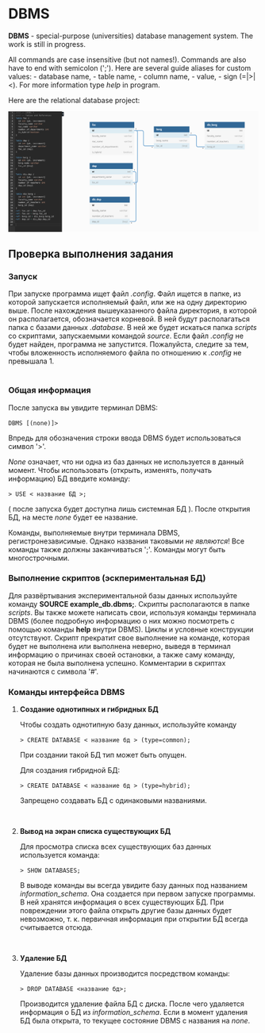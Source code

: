 # DBMS

**DBMS** - special-purpose (universities) database management system. The work is still in progress.

All commands are case insensitive (but not names!). Commands are also have to end with semicolon (';'). Here are several guide aliases for custom values: <db> - database name, <tb> - table name, <cl> - column name, <val> - value, <sgn> - sign (=|>|<). For more information type *help* in program.

Here are the relational database project:

![database](./img/DB.png)

## Проверка выполнения задания

### Запуск

При запуске программа ищет файл *.config*. Файл ищется в папке, из которой запускается исполняемый файл, или же на одну директорию выше. После нахождения вышеуказанного файла директория, в которой он располагается, обозначается корневой. В ней будут располагаться папка с базами данных *.database*. В ней же будет искаться папка *scripts* со скриптами, запускаемыми командой *source*. Если файл *.config* не будет найден, программа не запустится. Пожалуйста, следите за тем, чтобы вложенность исполняемого файла по отношению к *.config*  не превышала 1.
<br><br>
### Общая информация

После запуска вы увидите терминал DBMS:
```
DBMS [(none)]> 
```
Впредь для обозначения строки ввода DBMS будет использоваться символ '>'.

*None* означает, что ни одна из баз данных не используется в данный момент. Чтобы использовать (открыть, изменять, получать информацию) БД введите команду:
```
> USE < название БД >;
```
( после запуска будет доступна лишь системная БД ). 
После открытия БД, на месте *none* будет ее название.

Команды, выполняемые внутри терминала DBMS, регистронезависимые. Однако названия таковыми *не являются*! Все команды также должны заканчиваться ';'. Команды могут быть многострочными.

### Выполнение скриптов (эскпериментальная БД)

Для развёртывания экспериментальной базы данных используйте команду **SOURCE example_db.dbms;**. Скрипты располагаются в папке *scripts*. Вы также можете написать свои, используя команды терминала DBMS (более подробную информацию о них можно посмотреть c помощью команды  **help** внутри DBMS). Циклы и условные конструкции отсутствуют. Скрипт прекратит свое выполнение на команде, которая будет не выполнена или выполнена неверно, выведя в терминал информацию о причинах своей остановки, а также саму команду, которая не была выполнена успешно. Комментарии в скриптах начинаются с символа '#'.

### Команды интерфейса DBMS

1. **Создание однотипных и гибридных БД**
    
    Чтобы создать однотипную базу данных, используйте команду 
    ```
    > CREATE DATABASE < название бд > (type=common);
    ```
    При создании такой БД тип может быть опущен. 

    Для создания гибридной БД:  
    ```
    > CREATE DATABASE < название бд > (type=hybrid);
    ```
    Запрещено создавать БД с одинаковыми названиями. 
<br>

2. **Вывод на экран списка существующих БД**
    
    Для просмотра списка всех существующих баз данных используется команда:
    ```
    > SHOW DATABASES;
    ```
    В выводе команды вы всегда увидите базу данных под названием *information_schema*. Она создается при первом запуске программы. В ней хранятся информация о всех существующих БД. При повреждении этого файла открыть другие базы данных будет невозможно, т. к. первичная информация при открытии БД всегда считывается отсюда.
<br>

3. **Удаление БД**
    
    Удаление базы данных производится посредством команды:
    ```
    > DROP DATABASE <название бд>;
    ```
    Производится удаление файла БД с диска. После чего удаляется информация о БД из *information_schema*. Если в момент удаления БД была открыта, то текущее состояние DBMS с названия на *none*.
